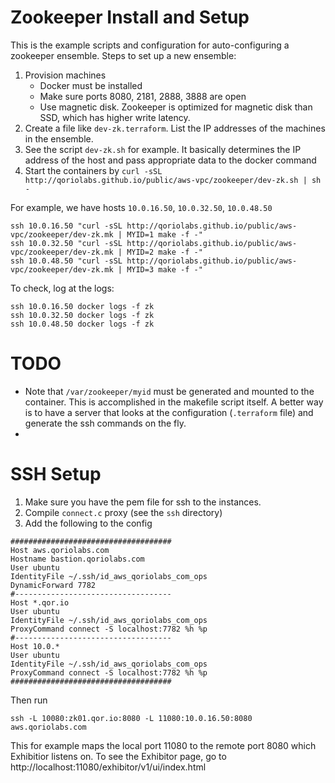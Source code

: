 Zookeeper Install and Setup
===========================

This is the example scripts and configuration for auto-configuring a zookeeper ensemble.
Steps to set up a new ensemble:

1. Provision machines
    + Docker must be installed
    + Make sure ports 8080, 2181, 2888, 3888 are open
    + Use magnetic disk.  Zookeeper is optimized for magnetic disk than SSD, which has higher write latency.
2. Create a file like `dev-zk.terraform`.  List the IP addresses of the machines in the ensemble.
3. See the script `dev-zk.sh` for example.  It basically determines the IP address of the host and pass appropriate data to the docker command
4. Start the containers by `curl -sSL http://qoriolabs.github.io/public/aws-vpc/zookeeper/dev-zk.sh | sh -`

For example, we have hosts `10.0.16.50`, `10.0.32.50`, `10.0.48.50`

```
ssh 10.0.16.50 "curl -sSL http://qoriolabs.github.io/public/aws-vpc/zookeeper/dev-zk.mk | MYID=1 make -f -"
ssh 10.0.32.50 "curl -sSL http://qoriolabs.github.io/public/aws-vpc/zookeeper/dev-zk.mk | MYID=2 make -f -"
ssh 10.0.48.50 "curl -sSL http://qoriolabs.github.io/public/aws-vpc/zookeeper/dev-zk.mk | MYID=3 make -f -"
```

To check, log at the logs:
```
ssh 10.0.16.50 docker logs -f zk
ssh 10.0.32.50 docker logs -f zk
ssh 10.0.48.50 docker logs -f zk
```

TODO
====
+ Note that `/var/zookeeper/myid` must be generated and mounted to the container.  This is accomplished in the makefile script itself.  A better way is to have a server that looks at the configuration (`.terraform` file) and generate the ssh commands on the fly.
+ 

SSH Setup
=========
1. Make sure you have the pem file for ssh to the instances.
2. Compile `connect.c` proxy (see the `ssh` directory)
3. Add the following to the config
```
####################################
Host aws.qoriolabs.com
Hostname bastion.qoriolabs.com
User ubuntu
IdentityFile ~/.ssh/id_aws_qoriolabs_com_ops
DynamicForward 7782
#-----------------------------------
Host *.qor.io
User ubuntu
IdentityFile ~/.ssh/id_aws_qoriolabs_com_ops
ProxyCommand connect -S localhost:7782 %h %p
#-----------------------------------
Host 10.0.*
User ubuntu
IdentityFile ~/.ssh/id_aws_qoriolabs_com_ops
ProxyCommand connect -S localhost:7782 %h %p
####################################
```
Then run 
```
ssh -L 10080:zk01.qor.io:8080 -L 11080:10.0.16.50:8080 aws.qoriolabs.com
```
This for example maps the local port 11080 to the remote port 8080 which Exhibitior listens on.
To see the Exhibitor page, go to http://localhost:11080/exhibitor/v1/ui/index.html


